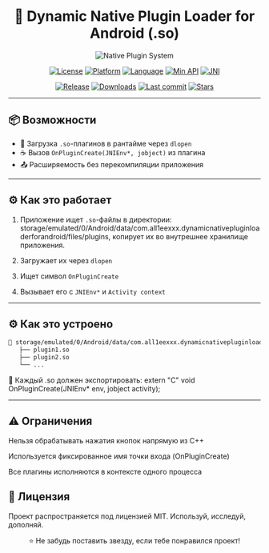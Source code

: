 <div align="center">


# 🧩 Dynamic Native Plugin Loader for Android (.so)

![Native Plugin System](https://img.shields.io/badge/Native_Plugin_Loader-3ddc84?style=for-the-badge&logo=android&logoColor=white&color=121212&labelColor=3ddc84)

</div>

<p align="center">
  <a href="#"><img alt="License" src="https://img.shields.io/badge/LICENSE-MIT-blueviolet?style=flat-square&logo=opensourceinitiative&labelColor=282c34"></a>
  <a href="#"><img alt="Platform" src="https://img.shields.io/badge/Platform-Android-3ddc84?style=flat-square&logo=android&logoColor=white&labelColor=282c34"></a>
  <a href="#"><img alt="Language" src="https://img.shields.io/badge/C++-Native-00599C?style=flat-square&logo=c%2B%2B&logoColor=white&labelColor=282c34"></a>
  <a href="#"><img alt="Min API" src="https://img.shields.io/badge/API-21+-00B0FF?style=flat-square&logo=android-studio&logoColor=white&labelColor=282c34"></a>
  <a href="#"><img alt="JNI" src="https://img.shields.io/badge/Interface-JNI-orange?style=flat-square&logo=java&logoColor=white&labelColor=282c34"></a>
</p>

<p align="center">
  <a href="#"><img alt="Release" src="https://img.shields.io/github/v/release/All1eexx/Dynamic-Native-Plugin-Loader-for-Android?include_prereleases&style=flat-square&color=FF6D00&logo=github&logoColor=white&labelColor=282c34"></a>
  <a href="#"><img alt="Downloads" src="https://img.shields.io/github/downloads/All1eexx/Dynamic-Native-Plugin-Loader-for-Android/total?style=flat-square&color=4CAF50&logo=download&labelColor=282c34"></a>
  <a href="#"><img alt="Last commit" src="https://img.shields.io/github/last-commit/All1eexx/Dynamic-Native-Plugin-Loader-for-Android?style=flat-square&color=slateblue&logo=git&labelColor=282c34"></a>
  <a href="#"><img alt="Stars" src="https://img.shields.io/github/stars/All1eexx/Dynamic-Native-Plugin-Loader-for-Android?style=flat-square&color=FFD700&logo=star&labelColor=282c34"></a>
</p>

---

## 📦 Возможности

- 🔌 Загрузка `.so`-плагинов в рантайме через `dlopen`
- ☕️ Вызов `OnPluginCreate(JNIEnv*, jobject)` из плагина
- 📤 Расширяемость без перекомпиляции приложения

---

## ⚙️ Как это работает

1. Приложение ищет `.so`-файлы в директории:
   storage/emulated/0/Android/data/com.all1eexxx.dynamicnativepluginloaderforandroid/files/plugins, копирует их во внутрешнее хранилище приложения.


2. Загружает их через `dlopen`
3. Ищет символ `OnPluginCreate`
4. Вызывает его с `JNIEnv*` и `Activity context`

---

## ⚙️ Как это устроено

```txt
📁 storage/emulated/0/Android/data/com.all1eexxx.dynamicnativepluginloaderforandroid/files/plugins
   ├── plugin1.so
   ├── plugin2.so
   └── ...
   ```

📌 Каждый .so должен экспортировать:
    extern "C" void OnPluginCreate(JNIEnv* env, jobject activity);

---

## ⚠️ Ограничения
Нельзя обрабатывать нажатия кнопок напрямую из C++

Используется фиксированное имя точки входа (OnPluginCreate)

Все плагины исполняются в контексте одного процесса

## 📄 Лицензия
Проект распространяется под лицензией MIT. Используй, исследуй, дополняй.

<div align="center">
⭐️ Не забудь поставить звезду, если тебе понравился проект!

</div> 